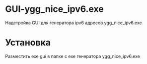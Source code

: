 # GUI-ygg_nice_ipv6.exe
Надстройка GUI для генератора ipv6 адресов ygg_nice_ipv6.exe
# Установка 
Разместить exe gui в папке с exe генератора ygg_nice_ipv6.exe
